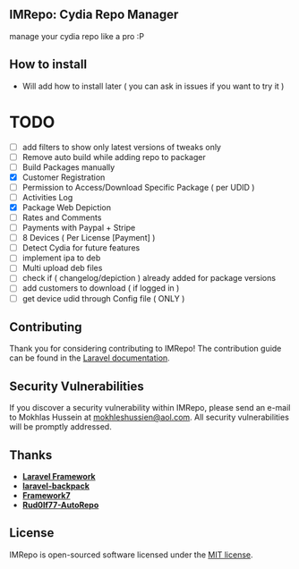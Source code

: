 ## IMRepo: Cydia Repo Manager

manage your cydia repo like a pro :P

## How to install

- Will add how to install later ( you can ask in issues if you want to try it )


# TODO

- [ ] add filters to show only latest versions of tweaks only
- [ ] Remove auto build while adding repo to packager
- [ ] Build Packages manually
- [x] Customer Registration
- [ ] Permission to Access/Download Specific Package ( per UDID )
- [ ] Activities Log
- [x] Package Web Depiction
- [ ] Rates and Comments
- [ ] Payments with Paypal + Stripe
- [ ] 8 Devices ( Per License [Payment] )
- [ ] Detect Cydia for future features
- [ ] implement ipa to deb
- [ ] Multi upload deb files
- [ ] check if ( changelog/depiction ) already added for package versions
- [ ] add customers to download ( if logged in )
- [ ] get device udid through Config file ( ONLY )

## Contributing

Thank you for considering contributing to IMRepo! The contribution guide can be found in the [Laravel documentation](http://imokhles.com).

## Security Vulnerabilities

If you discover a security vulnerability within IMRepo, please send an e-mail to Mokhlas Hussein at mokhleshussien@aol.com. All security vulnerabilities will be promptly addressed.

## Thanks

- **[Laravel Framework](http://laravel.com)**
- **[laravel-backpack](https://backpackforlaravel.com/)**
- **[Framework7](https://framework7.io)**
- **[Rud0lf77-AutoRepo](https://github.com/rud0lf77/AutoRepo)**


## License

IMRepo is open-sourced software licensed under the [MIT license](http://opensource.org/licenses/MIT).